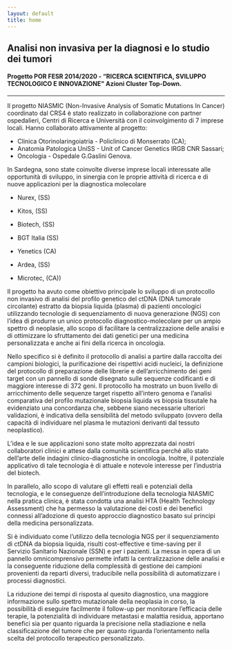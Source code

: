 ```yaml
---
layout: default
title: home
---
```

##  Analisi non invasiva per la diagnosi e lo studio dei tumori

#### Progetto POR FESR 2014/2020 - “RICERCA SCIENTIFICA, SVILUPPO TECNOLOGICO E INNOVAZIONE" Azioni Cluster Top-Down.

<hr>
Il progetto NIASMIC (Non-Invasive Analysis of Somatic Mutations In Cancer) coordinato dal CRS4 è stato realizzato 
in collaborazione con partner ospedalieri, Centri di Ricerca e Università con il coinvolgimento di 7 imprese locali. 
Hanno collaborato attivamente al progetto: 

- Clinica Otorinolaringoiatria - Policlinico di Monserrato (CA); 
- Anatomia Patologica UniSS - Unit of Cancer Genetics IRGB CNR Sassari; 
- Oncologia - Ospedale G.Gaslini Genova. 

In Sardegna, sono state coinvolte diverse imprese locali interessate alle opportunità di sviluppo, 
in sinergia con le proprie attività di ricerca e di nuove applicazioni per la diagnostica molecolare

- Nurex, (SS)
  
- Kitos, (SS)
  
- Biotech, (SS)
  
- BGT Italia (SS) 
  
- Yenetics (CA)
  
- Ardea, (SS)
  
- Microtec, (CA)) 
 
Il progetto ha avuto come obiettivo principale lo sviluppo di un protocollo non invasivo di analisi 
del profilo genetico del ctDNA (DNA tumorale circolante) estratto da biopsia liquida (plasma) 
di pazienti oncologici utilizzando tecnologie di sequenziamento di nuova generazione (NGS) con l’idea di 
produrre un unico protocollo diagnostico-molecolare per un ampio spettro di neoplasie, allo scopo di facilitare 
la centralizzazione  delle analisi e di ottimizzare lo sfruttamento dei dati genetici per una medicina personalizzata 
e anche ai fini della ricerca in oncologia.
    
Nello specifico si è definito il protocollo di analisi a partire dalla raccolta dei campioni biologici, 
la purificazione dei rispettivi acidi nucleici, la definizione del protocollo di preparazione delle librerie 
e dell’arricchimento dei geni target con un pannello di sonde disegnato sulle sequenze codificanti 
e di maggiore interesse di 372 geni. Il protocollo ha mostrato un buon livello di arricchimento 
delle sequenze target rispetto all’intero genoma e l’analisi comparativa del profilo mutazionale 
biopsia liquida vs biopsia tissutale ha evidenziato una concordanza che, 
sebbene siano necessarie ulteriori validazioni, è indicativa della sensibilità del metodo sviluppato 
(ovvero della capacità di individuare nel plasma le mutazioni derivanti dal tessuto neoplastico). 
 
L’idea e le sue applicazioni sono state molto apprezzata dai nostri collaboratori clinici e 
attese dalla comunità scientifica perché allo stato dell’arte delle indagini clinico-diagnostiche in oncologia.
Inoltre, il potenziale applicativo di tale tecnologia è di attuale e notevole interesse per l’industria del biotech.
 
In parallelo, allo scopo di valutare gli effetti reali e potenziali della tecnologia, 
e le conseguenze dell’introduzione della tecnologia NIASMIC nella pratica clinica, 
è stata condotta una analisi HTA (Health Technology Assessment) che ha permesso la valutazione dei costi 
e dei benefici connessi all’adozione di questo approccio diagnostico basato sui principi della medicina personalizzata.

Si è individuato come  l’utilizzo della tecnologia NGS per il sequenziamento di ctDNA da biopsia liquida, 
risulti cost-effective e time-saving per il Servizio Sanitario Nazionale (SSN) e per i pazienti. 
La messa in opera di un pannello omnicomprensivo permette infatti la centralizzazione delle analisi 
e la conseguente riduzione della complessità di gestione dei campioni provenienti da reparti diversi, 
traducibile nella possibilità di automatizzare i processi diagnostici. 

La riduzione dei tempi di risposta al quesito diagnostico, 
una maggiore informazione sullo spettro mutazionale della neoplasia in corso, 
la possibilità di eseguire facilmente il follow-up per monitorare l’efficacia delle terapie, 
la potenzialità di individuare metastasi e malattia residua, 
apportano benefici sia per quanto riguarda la precisione nella stadiazione 
e nella classificazione del tumore che per quanto riguarda l’orientamento nella scelta 
del protocollo terapeutico personalizzato. 
